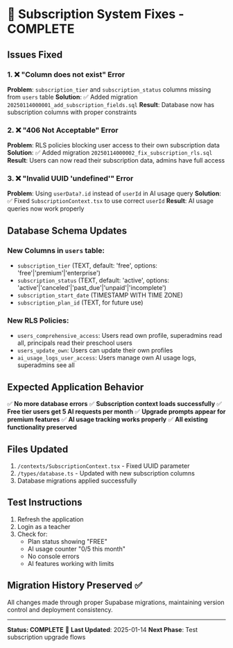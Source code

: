 # 🎉 Subscription System Fixes - COMPLETE

## Issues Fixed

### 1. ❌ "Column does not exist" Error
**Problem**: `subscription_tier` and `subscription_status` columns missing from `users` table
**Solution**: ✅ Added migration `20250114000001_add_subscription_fields.sql`
**Result**: Database now has subscription columns with proper constraints

### 2. ❌ "406 Not Acceptable" Error  
**Problem**: RLS policies blocking user access to their own subscription data
**Solution**: ✅ Added migration `20250114000002_fix_subscription_rls.sql`
**Result**: Users can now read their subscription data, admins have full access

### 3. ❌ "Invalid UUID 'undefined'" Error
**Problem**: Using `userData?.id` instead of `userId` in AI usage query
**Solution**: ✅ Fixed `SubscriptionContext.tsx` to use correct `userId`
**Result**: AI usage queries now work properly

## Database Schema Updates

### New Columns in `users` table:
- `subscription_tier` (TEXT, default: 'free', options: 'free'|'premium'|'enterprise')
- `subscription_status` (TEXT, default: 'active', options: 'active'|'canceled'|'past_due'|'unpaid'|'incomplete')
- `subscription_start_date` (TIMESTAMP WITH TIME ZONE)
- `subscription_plan_id` (TEXT, for future use)

### New RLS Policies:
- `users_comprehensive_access`: Users read own profile, superadmins read all, principals read their preschool users
- `users_update_own`: Users can update their own profiles  
- `ai_usage_logs_user_access`: Users manage own AI usage logs, superadmins see all

## Expected Application Behavior

✅ **No more database errors**
✅ **Subscription context loads successfully**
✅ **Free tier users get 5 AI requests per month**
✅ **Upgrade prompts appear for premium features**
✅ **AI usage tracking works properly**
✅ **All existing functionality preserved**

## Files Updated

1. `/contexts/SubscriptionContext.tsx` - Fixed UUID parameter
2. `/types/database.ts` - Updated with new subscription columns
3. Database migrations applied successfully

## Test Instructions

1. Refresh the application
2. Login as a teacher
3. Check for:
   - Plan status showing "FREE"
   - AI usage counter "0/5 this month"
   - No console errors
   - AI features working with limits

## Migration History Preserved ✅

All changes made through proper Supabase migrations, maintaining version control and deployment consistency.

---

**Status: COMPLETE** 🎉
**Last Updated**: 2025-01-14
**Next Phase**: Test subscription upgrade flows


